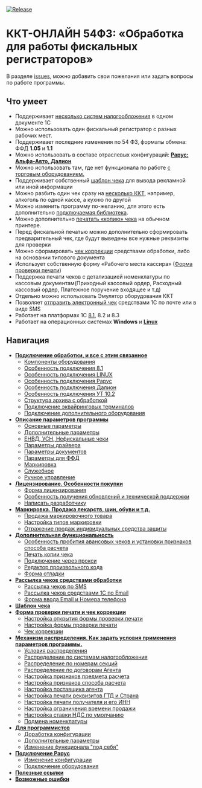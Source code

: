 [![Release](https://img.shields.io/github/tag/andrei-karpov/1c_kkt_54fz.svg?label=Last%20release&a)](https://github.com/andrei-karpov/1c_kkt_54fz/releases)

# ККТ-ОНЛАЙН 54ФЗ: «Обработка для работы фискальных регистраторов» #

В разделе [issues](https://github.com/andrei-karpov/1c_kkt_54fz/issues), можно добавить свои пожелания или задать вопросы по работе программы.

## Что умеет ##

- Поддерживает [несколько систем налогообложения](mechanism_distribution.md#распределение-по-системам-налогообложения) в одном документе 1С
- Можно использовать один фискальный регистратор с разных рабочих мест.
- Поддерживает последние изменения по 54 ФЗ, форматы обмена: ФФД **1.05** и **1.1**
- Можно использовать в составе отраслевых конфигураций: [**Рарус: Альфа-Авто, Далион**](connecting.md#особенность-подключения-рарус)
- Можно использовать там, где нет функционала по работе [с торговым оборудованием.](instruction.md#форма-отладки)
- Поддерживает собственный [шаблон чека](template_document.md#шаблон-документа-печати) для вывода рекламной или иной информации
- Можно разбить один чек сразу на [несколько ККТ](connecting.md#подключение-дополнительного-оборудования), например, алкоголь по одной кассе, а кухню по другой
- Можно изменить программу по-желанию, для этого есть дополнительно [подключаемая библиотека](for_programmers.md#изменение-функционала-под-себя).
- Можно дополнительно [печатать «копию» чека](instruction.md#печать-копии-чека) на обычном принтере.
- Перед фискальной печатью можно дополнительно сформировать предварительный чек, где будут выведены все нужные реквизиты для проверки
- Можно сформировать [чек коррекции](form_check_and_check_correction.md#чек-коррекции) средствами обработки, либо на основании типового документа
- Использует собственную форму «Рабочего места кассира» ([Форма проверки печати](form_check_and_check_correction.md))
- Поддержка печати чеков с детализацией номенклатуры по кассовым документам(Приходный кассовый ордер, Расходный кассовый ордер, Платежное поручение входящее и т.д)
- Отдельно можно использовать Эмулятор оборудования ККТ
- Позволяет [отправить электронный чек](management_distribution.md) средствами 1С по почте или в виде SMS
- Работает на платформах 1С [8.1](connecting.md#особенность-подключения-81), 8.2 и 8.3
- Работает на операционных системах **Windows** и [**Linux**](connecting.md#особенность-подключения-linux)

## Навигация ##

- [**Подключение обработки, и все с этим связанное**](connecting.md)
  - [Компоненты оборудования](connecting.md#компоненты-оборудования)
  - [Особенность подключения 8.1](connecting.md#особенность-подключения-81)
  - [Особенность подключения LINUX](connecting.md#особенность-подключения-linux)
  - [Особенность подключения Рарус](connecting.md#особенность-подключения-рарус)
  - [Особенность подключения Далион](connecting.md#особенность-подключения-далион)
  - [Особенность подключения УТ 10.2](connecting.md#особенность-подключения-ут-102)
  - [Структура архива с обработкой](connecting.md#структура-архива-с-обработкой)
  - [Подключение эквайринговых терминалов](connecting.md#подключение-эквайринговых-терминалов)
  - [Подключение дополнительного оборудования](connecting.md#подключение-дополнительного-оборудования)
- [**Описание параметров программы**](parameters_description.md)
  - [Основные параметры](parameters_description.md#основные-параметры)
  - [Дополнительные параметры](parameters_description.md#дополнительные-параметры)
  - [ЕНВД, УСН, Нефискальные чеки](parameters_description.md#енвд-усн-нефискальные-чеки)
  - [Параметры драйвера](parameters_description.md#параметры-драйвера)
  - [Параметры документов](parameters_description.md#параметры-документов)
  - [Параметры для ФФД](parameters_description.md#параметры-для-ффд)
  - [Маркировка](parameters_description.md#маркировка)
  - [Служебное](parameters_description.md#служебное)
  - [Ручное управление](parameters_description.md#ручное-управление)
- [**Лицензирование. Особенности покупки**](licensing.md)
  - [Форма лицензирования](licensing.md#форма-лицензирования)
  - [Особенность получения обновлений и технической поддержки](licensing.md#особенность-получения-обновлений-и-технической-поддержки)
  - [Написать разработчику](licensing.md#написать-разработчику)
- [**Маркировка. Продажа лекарств, шин, обуви и т.д.**](marking.md)
  - [Продажа маркировочного товара](marking.md#продажа-маркировочного-товара)
  - [Настройка типов маркировки](marking.md#настройка-типов-маркировки)
  - [Отражение продаж индивидуальных средства защиты](marking.md#отражение-продаж-индивидуальных-средства-защиты)
- [**Дополнительная функциональность**](instruction.md)
  - [Особенность пробития авансовых чеков и установки признаков способа расчета](instruction.md#особенность-пробития-авансовых-чеков-и-установки-признаков-способа-расчета)
  - [Печать копии чека](instruction.md#печать-копии-чека)
  - [Подключение через прокси](instruction.md#подключение-через-прокси)
  - [Редактор произвольного кода](instruction.md#редактор-произвольного-кода)
  - [Форма отладки](instruction.md#форма-отладки)
- [**Рассылка чеков средствами обработки**](management_distribution.md)
  - [Рассылка чеков по SMS](management_distribution.md#рассылка-чеков-по-sms)
  - [Рассылка чеков средствами 1С по Email](management_distribution.md#рассылка-чеков-средствами-1с-по-email)
  - [Форма ввода Email и Номера телефона](management_distribution.md#форма-ввода-email-и-номера-телефона)
- [**Шаблон чека**](template_document.md)
- [**Форма проверки печати и чек коррекции**](form_check_and_check_correction.md)
  - [Настройка открытия формы проверки печати](form_check_and_check_correction.md#настройка-открытия-формы-проверки-печати)
  - [Настройка формы проверки печати](form_check_and_check_correction.md#настройка-формы-проверки-печати)
  - [Чек коррекции](form_check_and_check_correction.md#чек-коррекции)
- [**Механизм распределения. Как задать условия применения параметров программы.**](mechanism_distribution.md)
  - [Условия распределения](mechanism_distribution.md#условия-распределения)
  - [Распределение по системам налогообложения](mechanism_distribution.md#распределение-по-системам-налогообложения)
  - [Распределение по номерам секций](mechanism_distribution.md#распределение-по-номерам-секций)
  - [Распределение по договорам Агента](mechanism_distribution.md#распределение-по-договорам-агента)
  - [Настройка признаков предмета расчета](mechanism_distribution.md#настройка-признаков-предмета-расчета)
  - [Настройка признаков способа расчета](mechanism_distribution.md#настройка-признаков-способа-расчета)
  - [Настройка поставщика агента](mechanism_distribution.md#настройка-поставщика-агента)
  - [Настройка печати реквизитов ГТД и Страна](mechanism_distribution.md#настройка-печати-реквизитов-гтд-и-страна)
  - [Настройка печати получателя и его ИНН](mechanism_distribution.md#настройка-печати-получателя-и-его-инн)
  - [Настройка ограничения времени продажи](mechanism_distribution.md#настройка-ограничения-времени-продажи)
  - [Настройка ставки НДС по умолчанию](mechanism_distribution.md#настройка-ставки-ндс-по-умолчанию)
  - [Подмена номенклатуры](mechanism_distribution.md#подмена-номенклатуры)
- [**Для программистов**](for_programmers.md)
  - [Доработка конфигурации](for_programmers.md#доработка-конфигурации)
  - [Дополнительные параметры](for_programmers.md#дополнительные-параметры)
  - [Изменение функционала "под себя"](for_programmers.md#изменение-функционала-под-себя)
- [**Подключение Рарус**](rarus_connecting.md)
  - [Изменение конфигурации](rarus_connecting.md#изменение-конфигурации)
  - [Подключение оборудования](rarus_connecting.md#подключение-оборудования)
- [**Полезные ссылки**](useful_links.md)
- [**Возможные ошибки**](errors.md)
